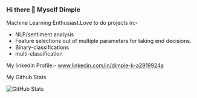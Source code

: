 ### Hi there 👋 Myself Dimple

Machine Learning Enthusiast.Love to do projects in:-
* NLP/sentiment analysis
* Feature selections out of multiple parameters for taking end decisions.
* Binary-classifications 
* multi-classification 

<!--
**Dimple-klair/Dimple-klair** is a ✨ _special_ ✨ repository because its `README.md` (this file) appears on your GitHub profile.

Here are some ideas to get you started:

- 🔭 I’m currently working on ...
- 🌱 I’m currently learning ...
- 👯 I’m looking to collaborate on ...
- 🤔 I’m looking for help with ...
- 💬 Ask me about ...
- 📫 How to reach me: ...
- 😄 Pronouns: ...
- ⚡ Fun fact: ...
-->
My linkedin Profile:-
www.linkedin.com/in/dimple-k-a2919924a

My Github Stats

![GitHub Stats](https://github-readme-stats.vercel.app/api?username=Dimple-klair&theme=radical)

